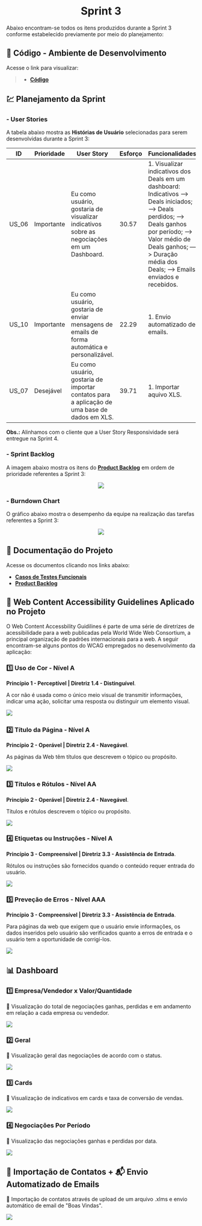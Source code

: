 <h1 align="center"> 
  Sprint 3
</h1>

Abaixo encontram-se todos os itens produzidos durante a Sprint 3 conforme estabelecido previamente por meio do planejamento: 

## 📃 Código - Ambiente de Desenvolvimento 

Acesse o link para visualizar:

> * [__Código__](https://github.com/vinicius-hso/api-sem3-target-crm/tree/development)

## 💹 Planejamento da Sprint

### - User Stories

A tabela abaixo mostra as __Histórias de Usuário__ selecionadas para serem desenvolvidas durante a Sprint 3:

| ID     | Prioridade | User Story                       | Esforço                              | Funcionalidades                      |
| -------| ---------- | -------------------------------- | ------------------------------------ | ------------------------------------ |
| US_06  | Importante | Eu como usuário, gostaria de visualizar indicativos sobre as negociações em um Dashboard. | 30.57 | 1. Visualizar indicativos dos Deals em um dashboard: Indicativos —> Deals iniciados; —> Deals perdidos; —> Deals ganhos por período; —> Valor médio de Deals ganhos; —> Duração média dos Deals; —> Emails enviados e recebidos. | 
| US_10  | Importante | Eu como usuário, gostaria de enviar mensagens de emails de forma automática e personalizável.  | 22.29 | 1. Envio automatizado de emails. |
| US_07  | Desejável  | Eu como usuário, gostaria de importar contatos para a aplicação de uma base de dados em XLS.  | 39.71 | 1. Importar aquivo XLS. |

__Obs.:__ Alinhamos com o cliente que a User Story Responsividade será entregue na Sprint 4.

### - Sprint Backlog

A imagem abaixo mostra os itens do [__Product Backlog__](https://github.com/vinicius-hso/api-sem3-target-crm/blob/Sprint-3/Documentation/product-backlog-target.pdf) em ordem de prioridade referentes a Sprint 3:

<p align="center">
  <img src="https://github.com/vinicius-hso/api-sem3-target-crm/blob/Sprint-3/Images/sprint3-backlog.png" /></p>

### - Burndown Chart

O gráfico abaixo mostra o desempenho da equipe na realização das tarefas referentes a Sprint 3:

<p align="center">
  <img src=  /></p>
   
## 📂 Documentação do Projeto

Acesse os documentos clicando nos links abaixo:

* [__Casos de Testes Funcionais__](https://github.com/vinicius-hso/api-sem3-target-crm/tree/Sprint-3/Documentation/Tests-BDD)
* [__Product Backlog__](https://github.com/vinicius-hso/api-sem3-target-crm/blob/Sprint-3/Documentation/product-backlog-target.pdf)

## 📃 Web Content Accessibility Guidelines Aplicado no Projeto

O Web Content Accessbility Guidilines é parte de uma série de diretrizes de acessibilidade para a web publicadas pela World Wide Web Consortium, a principal organização de padrões internacionais para a web. A seguir encontram-se alguns pontos do WCAG empregados no desenvolvimento da aplicação:

### 1️⃣ Uso de Cor - Nível A

**Princípio 1 - Perceptível | Diretriz 1.4 - Distinguível**.  

A cor não é usada como o único  meio visual de transmitir informações, indicar uma ação, solicitar uma  resposta ou distinguir um elemento visual.

![](https://github.com/vinicius-hso/api-sem3-target-crm/blob/Sprint-3/Images/wcag-gifs/uso-de-cores.gif) 


### 2️⃣ Título da Página - Nível A

**Princípio 2 - Operável | Diretriz 2.4 - Navegável**.  

As páginas da Web têm títulos que descrevem o tópico ou propósito. 

![](https://github.com/vinicius-hso/api-sem3-target-crm/blob/Sprint-3/Images/wcag-gifs/titulo-pag.gif)


### 3️⃣ Títulos e Rótulos - Nível AA

**Princípio 2 - Operável | Diretriz 2.4 - Navegável**.  

Títulos e rótulos descrevem o tópico ou propósito. 

![](https://github.com/vinicius-hso/api-sem3-target-crm/blob/Sprint-3/Images/wcag-gifs/titulos-rotulos.gif)


### 4️⃣ Etiquetas ou Instruções - Nível A

**Princípio 3 - Compreensível | Diretriz 3.3 - Assistência de Entrada**.  

Rótulos ou instruções são fornecidos quando o conteúdo requer entrada do usuário. 

![](https://github.com/vinicius-hso/api-sem3-target-crm/blob/Sprint-3/Images/wcag-gifs/etiquetas-instrucoes.gif)


### 5️⃣ Preveção de Erros - Nível AAA

**Princípio 3 - Compreensível | Diretriz 3.3 - Assistência de Entrada**.  

Para páginas da web que exigem que o usuário envie informações, os dados inseridos pelo usuário são verificados quanto a erros de entrada e o usuário tem a oportunidade de corrigi-los.

![](https://github.com/vinicius-hso/api-sem3-target-crm/blob/Sprint-3/Images/wcag-gifs/prevencao-erros.gif)

## 📊 Dashboard

### 1️⃣ Empresa/Vendedor x Valor/Quantidade

🔸 Visualização do total de negociações ganhas, perdidas e em andamento em relação a cada empresa ou vendedor.

![](https://github.com/vinicius-hso/api-sem3-target-crm/blob/Sprint-3/Images/feats-gifs/bar-chart.gif)

### 2️⃣ Geral

🔸 Visualização geral das negociações de acordo com o status.

![](https://github.com/vinicius-hso/api-sem3-target-crm/blob/Sprint-3/Images/feats-gifs/geral.gif)

### 3️⃣ Cards

🔸 Visualização de indicativos em cards e taxa de conversão de vendas.

![](https://github.com/vinicius-hso/api-sem3-target-crm/blob/Sprint-3/Images/feats-gifs/cards.gif)

### 4️⃣ Negociações Por Período

🔸 Visualização das negociações ganhas e perdidas por data.

![](https://github.com/vinicius-hso/api-sem3-target-crm/blob/Sprint-3/Images/feats-gifs/line-chart.gif)

## 👥 Importação de Contatos + 📬 Envio Automatizado de Emails

🔸 Importação de contatos através de upload de um arquivo .xlms e envio automático de email de "Boas Vindas".

![](https://github.com/vinicius-hso/api-sem3-target-crm/blob/Sprint-3/Images/feats-gifs/upload-email.gif)

